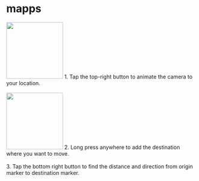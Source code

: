 # mapps
<img src="https://user-images.githubusercontent.com/47297497/158627019-aa01f9ea-b133-4cf8-857b-9324e0535a06.jpeg" width = 150>
1. Tap the top-right button to animate the camera to your location.<br><br/>
<img src="https://user-images.githubusercontent.com/47297497/158627233-2d35a6d6-ce4b-4a34-935e-7458d48b9937.jpeg" width = 150>
2. Long press anywhere to add the destination where you want to move.<br><br/>
3. Tap the bottom right button to find the distance and direction from origin marker to destination marker.
